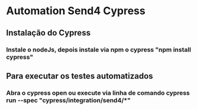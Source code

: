 # Automation Send4 Cypress

## Instalação do Cypress
### Instale o nodeJs, depois instale via npm o cypress "npm install cypress"

## Para executar os testes automatizados
### Abra o cypress open ou execute via linha de comando cypress run --spec "cypress/integration/send4/*"